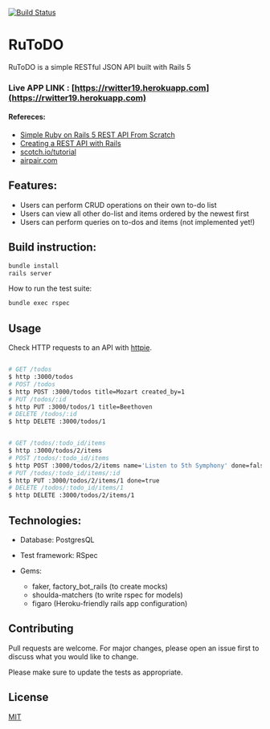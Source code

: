 [![Build Status](https://travis-ci.com/mmncit/RuToDO.svg?branch=master)](https://travis-ci.com/mmncit/RuToDO)

# RuToDO

RuToDO is a simple RESTful JSON API built with Rails 5

### Live APP LINK : [https://rwitter19.herokuapp.com](https://rwitter19.herokuapp.com)

#### Refereces:

* [Simple Ruby on Rails 5 REST API From Scratch](https://www.youtube.com/watch?v=QojnRc7SS9o)
* [Creating a REST API with Rails](https://medium.com/@oliver.seq/creating-a-rest-api-with-rails-2a07f548e5dc)
* [scotch.io/tutorial](https://scotch.io/tutorials/build-a-restful-json-api-with-rails-5-part-one)
* [airpair.com](https://www.airpair.com/ruby-on-rails/posts/building-a-restful-api-in-a-rails-application)



## Features:

* Users can perform CRUD operations on their own to-do list
* Users can view all other do-list and items ordered by the newest first
* Users can perform queries on to-dos and items (not implemented yet!)

## Build instruction:

```bash
bundle install 
rails server
```
How to run the test suite:
```bash
bundle exec rspec
```

## Usage

Check HTTP requests to an API with [httpie](https://httpie.org).

```bash

# GET /todos
$ http :3000/todos
# POST /todos
$ http POST :3000/todos title=Mozart created_by=1
# PUT /todos/:id
$ http PUT :3000/todos/1 title=Beethoven
# DELETE /todos/:id
$ http DELETE :3000/todos/1


# GET /todos/:todo_id/items
$ http :3000/todos/2/items
# POST /todos/:todo_id/items
$ http POST :3000/todos/2/items name='Listen to 5th Symphony' done=false
# PUT /todos/:todo_id/items/:id
$ http PUT :3000/todos/2/items/1 done=true
# DELETE /todos/:todo_id/items/1
$ http DELETE :3000/todos/2/items/1
```


## Technologies:

* Database: PostgresQL

* Test framework: RSpec

* Gems:
  * faker, factory_bot_rails (to create mocks)
  * shoulda-matchers (to write rspec for models)
  * figaro (Heroku-friendly rails app configuration)


## Contributing
Pull requests are welcome. For major changes, please open an issue first to discuss what you would like to change.

Please make sure to update the tests as appropriate.

## License
[MIT](https://choosealicense.com/licenses/mit/)